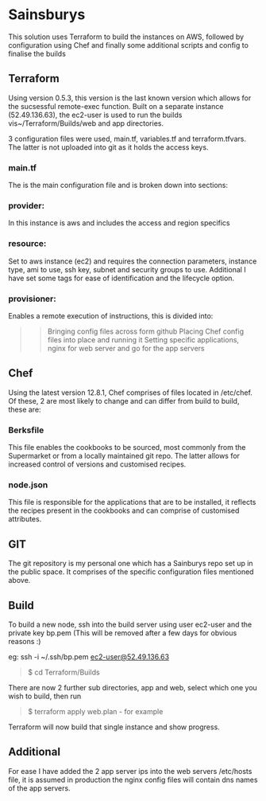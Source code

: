 # Sainsburys

This solution uses Terraform to build the instances on AWS, followed by configuration using Chef and
finally some additional scripts and config to finalise the builds

## Terraform
Using version 0.5.3, this version is the last known version which allows for the sucsessful remote-exec function.
Built on a separate instance (52.49.136.63), the ec2-user is used to run the builds vis~/Terraform/Builds/web and app directories.

3 configuration files were used, main.tf, variables.tf and terraform.tfvars. The latter is not uploaded into git as it holds the access keys.

### main.tf
The is the main configuration file and is broken down into sections:
### provider:
In this instance is aws and includes the access and region specifics
### resource:
Set to aws instance (ec2) and requires the connection parameters, instance type, ami to use, ssh key, subnet and
 security groups to use. Additional I have set some tags for ease of identification and the lifecycle option.
### provisioner:
Enables a remote execution of instructions, this is divided into:
>>Bringing config files across form github
>>Placing Chef config files into place and running it
>>Setting specific applications, nginx for web server and go for the app servers

## Chef
Using the latest version 12.8.1, Chef comprises of files located in /etc/chef. Of these, 2 are most likely to change and can differ from build to build, these are:
### Berksfile
This file enables the cookbooks to be sourced, most commonly from the Supermarket or from a locally maintained
git repo. The latter allows for increased control of versions and customised recipes.
### node.json
This file is responsible for the applications that are to be installed, it reflects the recipes present in
the cookbooks and can comprise of customised attributes.
              
## GIT
The git repository is my personal one which has a Sainburys repo set up in the public space.
It comprises of the specific configuration files mentioned above.

## Build
To build a new node, ssh into the build server using user ec2-user and the private key bp.pem (This will be removed after a few days for obvious reasons :)

eg: ssh -i ~/.ssh/bp.pem ec2-user@52.49.136.63
  
>$ cd Terraform/Builds

There are now 2 further sub directories, app and web, select which one you wish to build, then run

>$ terraform apply web.plan      - for example

Terraform will now build that single instance and show progress.
  
## Additional
For ease I have added the 2 app server ips into the web servers /etc/hosts file, it is assumed in production the nginx config
files will contain dns names of the app servers.
  

